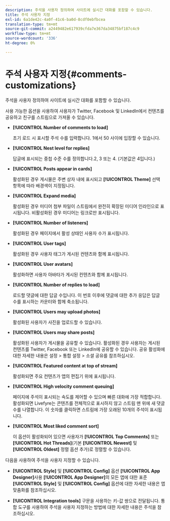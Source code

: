```yaml
---
description: 주석을 사용자 정의하여 사이트에 실시간 대화를 포함할 수 있습니다.
title: 주석 사용자 지정
exl-id: 6a1de42c-4a0f-41c6-ba0d-8cdf0ebfbcea
translation-type: tm+mt
source-git-commit: a2449482e617939cfda7e367da34875bf187c4c9
workflow-type: tm+mt
source-wordcount: '336'
ht-degree: 0%

---
```


# 주석 사용자 지정{#comments-customizations}

주석을 사용자 정의하여 사이트에 실시간 대화를 포함할 수 있습니다.



사용 가능한 옵션을 사용하여 사용자가 Twitter, Facebook 및 LinkedIn에서 컨텐츠를 공유하고 친구를 스트림으로 가져올 수 있습니다.

* **[!UICONTROL Number of comments to load]**

   초기 로드 시 표시할 주석 수를 입력합니다. 1에서 50 사이에 입장할 수 있습니다.

* **[!UICONTROL Nest level for replies]**

   답글에 표시되는 중첩 수준 수를 정의합니다.2, 3 또는 4. (기본값은 4입니다.)

* **[!UICONTROL Posts appear in cards]**

   활성화된 경우 게시물은 주변 상자 내에 표시되고 **[!UICONTROL Theme]** 선택 항목에 따라 배경색이 지정됩니다.

* **[!UICONTROL Expand media]**

   활성화된 경우 미디어 첨부 파일이 스트림에서 완전히 확장된 미디어 인라인으로 표시됩니다. 비활성화된 경우 미디어는 링크로만 표시됩니다.

* **[!UICONTROL Number of listeners]**

   활성화된 경우 페이지에서 활성 상태인 사용자 수가 표시됩니다.

* **[!UICONTROL User tags]**

   활성화된 경우 사용자 태그가 게시된 컨텐츠와 함께 표시됩니다.

* **[!UICONTROL User avatars]**

   활성화하면 사용자 아바타가 게시된 컨텐츠와 함께 표시됩니다.

* **[!UICONTROL Number of replies to load]**

   로드할 댓글에 대한 답글 수입니다. 이 번호 이후에 댓글에 대한 추가 응답은 답글 수를 표시하는 카운터와 함께 축소됩니다.

* **[!UICONTROL Users may upload photos]**

   활성화된 사용자가 사진을 업로드할 수 있습니다.

* **[!UICONTROL Users may share posts]**

   활성화된 사용자가 게시물을 공유할 수 있습니다. 활성화된 경우 사용자는 게시된 컨텐츠를 Twitter, Facebook 또는 LinkedIn에 공유할 수 있습니다. 공유 활성화에 대한 자세한 내용은 설정 > 통합 설정 > 소셜 공유를 참조하십시오.

* **[!UICONTROL Featured content at top of stream]**

   활성화되면 주요 컨텐츠가 앱의 편집기 위에 표시됩니다.

* **[!UICONTROL High velocity comment queuing]**

   페이지에 주석이 표시되는 속도를 제어할 수 있으며 빠른 대화에 가장 적합합니다. 활성화되면 Livefyre는 콘텐츠를 전체적으로 표시하지 않고 스트림 맨 위에 새 댓글 수를 나열합니다. 이 숫자를 클릭하면 스트림에 가장 오래된 10개의 주석이 표시됩니다.

* **[!UICONTROL Most liked comment sort]**

   이 옵션이 활성화되어 있으면 사용자가 **[!UICONTROL Top Comments]** 또는 **[!UICONTROL Hot Threads]**(기본 **[!UICONTROL Newest]** 및 **[!UICONTROL Oldest]** 정렬 옵션 추가)로 정렬할 수 있습니다.

다음을 사용하여 주석을 사용자 지정할 수 있습니다.

* **[!UICONTROL Style]** 및  **[!UICONTROL Config]** 옵션  **[!UICONTROL App Designer]**&#x200B;사용 **[!UICONTROL App Designer]**&#x200B;의 모든 앱에 대한 표준 **[!UICONTROL Style]** 및 **[!UICONTROL Config]** 옵션에 대한 자세한 내용은 앱 맞춤화를 참조하십시오.

* **[!UICONTROL Integration tools]** 구문을 사용하는 키-값 쌍으로 전달됩니다. 통합 도구를 사용하여 주석을 사용자 지정하는 방법에 대한 자세한 내용은 주석을 참조하십시오.
